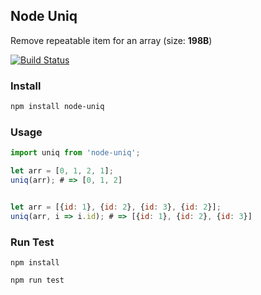 ## Node Uniq

Remove repeatable item for an array (size: **198B**)


[![Build Status](https://travis-ci.org/fun-coder/node-uniq.svg?branch=master)](https://travis-ci.org/fun-coder/node-uniq)


### Install

```bash
npm install node-uniq
```

### Usage

```javascript
import uniq from 'node-uniq';

let arr = [0, 1, 2, 1];
uniq(arr); # => [0, 1, 2]


let arr = [{id: 1}, {id: 2}, {id: 3}, {id: 2}];
uniq(arr, i => i.id); # => [{id: 1}, {id: 2}, {id: 3}]
```

### Run Test

```
npm install

npm run test
```
